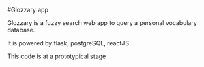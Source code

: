 #Glozzary app

Glozzary is a fuzzy search web app to query a personal vocabulary database.

It is powered by flask, postgreSQL, reactJS

This code is at a prototypical stage